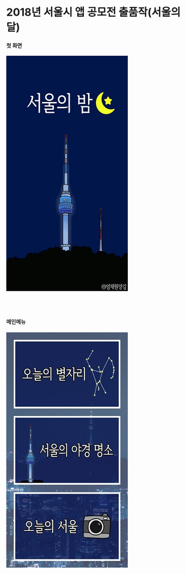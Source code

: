 # 2018년 서울시 앱 공모전 출품작(서울의 달)

#### 첫 화면
![title00](https://github.com/Eumji/Seoul-Bammm-v2/blob/master/img/readme_00.jpg?raw=true)

<br>
<br>

#### 메인메뉴
![mainMenuEx](https://github.com/Eumji/Seoul-Bammm-v2/blob/master/img/readme_02.jpg?raw=true)

